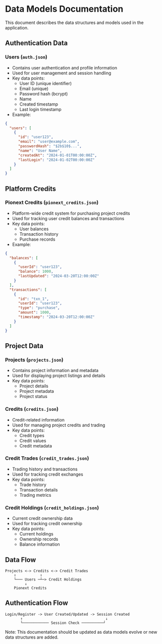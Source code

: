 # Data Models Documentation

This document describes the data structures and models used in the application.

## Authentication Data

### Users (`auth.json`)
- Contains user authentication and profile information
- Used for user management and session handling
- Key data points:
  - User ID (unique identifier)
  - Email (unique)
  - Password hash (bcrypt)
  - Name
  - Created timestamp
  - Last login timestamp
- Example:
```json
{
  "users": [
    {
      "id": "user123",
      "email": "user@example.com",
      "passwordHash": "$2b$10$...",
      "name": "User Name",
      "createdAt": "2024-01-01T00:00:00Z",
      "lastLogin": "2024-01-02T00:00:00Z"
    }
  ]
}
```

## Platform Credits

### Pionext Credits (`pionext_credits.json`)
- Platform-wide credit system for purchasing project credits
- Used for tracking user credit balances and transactions
- Key data points:
  - User balances
  - Transaction history
  - Purchase records
- Example:
```json
{
  "balances": [
    {
      "userId": "user123",
      "balance": 1000,
      "lastUpdated": "2024-03-20T12:00:00Z"
    }
  ],
  "transactions": [
    {
      "id": "txn_1",
      "userId": "user123",
      "type": "purchase",
      "amount": 1000,
      "timestamp": "2024-03-20T12:00:00Z"
    }
  ]
}
```

## Project Data

### Projects (`projects.json`)
- Contains project information and metadata
- Used for displaying project listings and details
- Key data points:
  - Project details
  - Project metadata
  - Project status

### Credits (`credits.json`)
- Credit-related information
- Used for managing project credits and trading
- Key data points:
  - Credit types
  - Credit values
  - Credit metadata

### Credit Trades (`credit_trades.json`)
- Trading history and transactions
- Used for tracking credit exchanges
- Key data points:
  - Trade history
  - Transaction details
  - Trading metrics

### Credit Holdings (`credit_holdings.json`)
- Current credit ownership data
- Used for tracking credit ownership
- Key data points:
  - Current holdings
  - Ownership records
  - Balance information

## Data Flow

```
Projects <-> Credits <-> Credit Trades
    ↑           ↑
    └─── Users ─┴─> Credit Holdings
         ↓
    Pionext Credits
```

## Authentication Flow

```
Login/Register -> User Created/Updated -> Session Created
       ↑                                      ↓
       └──────────── Session Check ──────────┘
```

Note: This documentation should be updated as data models evolve or new data structures are added.